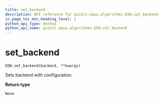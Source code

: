 ```yaml
---
title: set_backend
description: API reference for qiskit.aqua.algorithms.EOH.set_backend
in_page_toc_min_heading_level: 1
python_api_type: method
python_api_name: qiskit.aqua.algorithms.EOH.set_backend
---
```


# set\_backend

<span id="qiskit.aqua.algorithms.EOH.set_backend" />

`EOH.set_backend(backend, **kwargs)`

Sets backend with configuration.

**Return type**

`None`

